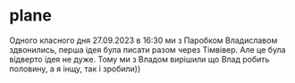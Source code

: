 # plane

Одного класного дня 27.09.2023 в 16:30 ми з Паробком Владиславом здвонились, перша ідея була писати разом через Тімвівер. Але це була відверто ідея не дуже. Тому ми з Владом вирішили що Влад робить половину, а я інщу, так і зробили))
